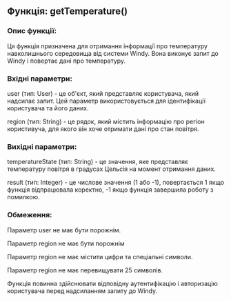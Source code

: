 ## Функція: getTemperature()

### Опис функції:
Ця функція призначена для отримання інформації про температуру навколишнього середовища від системи Windy. Вона виконує запит до Windy і повертає дані про температуру.

### Вхідні параметри:

user (тип: User) - це об'єкт, який представляє користувача, який надсилає запит. Цей параметр використовується для ідентифікації користувача та його даних.

region (тип: String) - це рядок, який містить інформацію про регіон користивуча, для якого він хоче отримати дані про стан повітря.
### Вихідні параметри:

temperatureState (тип: String) - це значення, яке представляє температуру повітря в градусах Цельсія на момент отримання даних.

result (тип: Integer) - це числове значення (1 або -1), повертається 1 якщо функція відпрацювала коректно, -1 якщо функція завершила роботу з помилкою.

### Обмеження:

Параметр user не має бути порожнім.

Параметр region не має бути порожнім

Параметр region не має містити цифри та спеціальні символи.

Параметр region не має перевищувати 25 символів.

Функція повинна здійснювати відповідну аутентифікацію і авторизацію користувача перед надсиланням запиту до Windy.